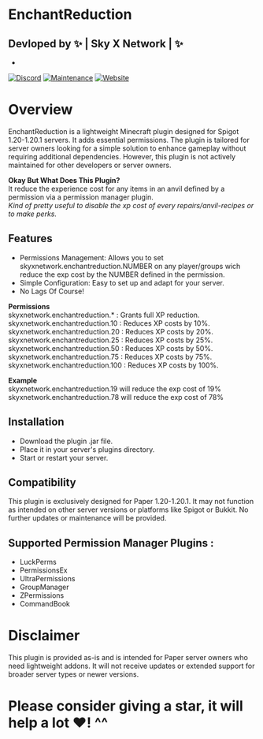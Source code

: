 ﻿# EnchantReduction  
## Devloped by ✨ | Sky X Network | ✨  
-
[![Discord](https://badgen.net/badge/icon/discord?icon=discord&label)](https://discord.gg/pTErYjTh5h)
[![Maintenance](https://img.shields.io/badge/Maintained%3F-no-red.svg)](https://bitbucket.org/lbesson/ansi-colors)
[![Website](https://img.shields.io/website-up-down-green-red/http/shields.io.svg)](https://skyxnetwork.net)
# Overview  
EnchantReduction is a lightweight Minecraft plugin designed for Spigot 1.20-1.20.1 servers. It adds essential permissions. The plugin is tailored for server owners looking for a simple solution to enhance gameplay without requiring additional dependencies. However, this plugin is not actively maintained for other developers or server owners.  

**Okay But What Does This Plugin?**  
It reduce the experience cost for any items in an anvil defined by a permission via a permission manager plugin.   
*Kind of pretty useful to disable the xp cost of every repairs/anvil-recipes or to make perks.*  

## Features    
  - Permissions Management: Allows you to set skyxnetwork.enchantreduction.NUMBER on any player/groups wich reduce the exp cost by the NUMBER defined in the permission.  
  - Simple Configuration: Easy to set up and adapt for your server.  
  - No Lags Of Course!  

**Permissions**  
skyxnetwork.enchantreduction.* : Grants full XP reduction.  
skyxnetwork.enchantreduction.10 : Reduces XP costs by 10%.  
skyxnetwork.enchantreduction.20 : Reduces XP costs by 20%.  
skyxnetwork.enchantreduction.25 : Reduces XP costs by 25%.  
skyxnetwork.enchantreduction.50 : Reduces XP costs by 50%.  
skyxnetwork.enchantreduction.75 : Reduces XP costs by 75%.  
skyxnetwork.enchantreduction.100 : Reduces XP costs by 100%.  

**Example**  
skyxnetwork.enchantreduction.19 will reduce the exp cost of 19%  
skyxnetwork.enchantreduction.78 will reduce the exp cost of 78%  


## Installation  
  - Download the plugin .jar file.  
  - Place it in your server's plugins directory.  
  - Start or restart your server.  

## Compatibility  
This plugin is exclusively designed for Paper 1.20-1.20.1. It may not function as intended on other server versions or platforms like Spigot or Bukkit. No further updates or maintenance will be provided.  

## Supported Permission Manager Plugins :  
- LuckPerms
- PermissionsEx
- UltraPermissions
- GroupManager
- ZPermissions
- CommandBook

# Disclaimer

This plugin is provided as-is and is intended for Paper server owners who need lightweight addons. It will not receive updates or extended support for broader server types or newer versions.
# Please consider giving a star, it will help a lot ♥️! ^^

